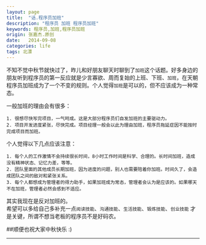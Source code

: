 ```yaml
---
layout: page
title:  "话.程序员加班"
description: "程序员 加班 程序员加班"
keywords: 程序员,加班,程序员加班
origin: 张嘉杰.原创
date:   2014-09-08
categories: life
tags: 北漂
---
```

不知不觉中秋节就快过了，昨儿和好朋友聊天时聊到了`加班`这个话题。好多身边的朋友听到程序员的第一反应就是少言寡欲、周而复始的上班、下班、`加班`，在天朝程序员加班成为了一个不变的规则。个人觉得`加班`是可以的，但不应该成为一种常态。  
<!--more-->

一般加班的理由会有很多：

	1. 很想尽快写完项目，一气呵成。这是大部分程序员们自发加班的主要驱动力。
	2. 项目开发进度紧张，尽快完成。项目经理一般会以此为理由加班，程序员拖延症因不能按时完成项目而加班。

个人觉得以下几点应该注意：  

	1. 每个人的工作激情不会持续很长时间，8小时工作时间是科学、合理的。长时间加班，造成没有精神状态、记忆力差，等等。  
	2. 团队里面的其他成员长期加班，因为进度的问题，别人也需要陪着你加班。时间久了，会造成团队之间的敌对和紧张关系。  
	3. 每个人都想成为管理者的得力助手，如果加班成为常态，管理者会认为是应该的。如果哪天不在加班，管理者必然会感到不适应。

其实我现在是反对加班的。  
希望可以多给自己多补充一点`阅读技能`、`沟通技能`、`生活技能`、`锻炼技能`、`创业技能` 才是关键，所谓不想当老板的程序员不是好码农。  

##顺便也祝大家中秋快乐 :)

---------------------------------------